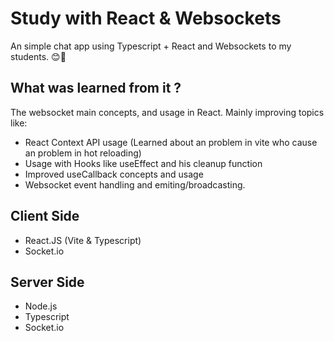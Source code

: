 # Study with React & Websockets
An simple chat app using Typescript + React and Websockets to my students. 😊👋

## What was learned from it ?
The websocket main concepts, and usage in React. Mainly improving topics like:
- React Context API usage (Learned about an problem in vite who cause an problem in hot reloading)
- Usage with Hooks like useEffect and his cleanup function
- Improved useCallback concepts and usage
- Websocket event handling and emiting/broadcasting. 

## Client Side
- React.JS (Vite & Typescript)
- Socket.io

## Server Side
- Node.js
- Typescript
- Socket.io
